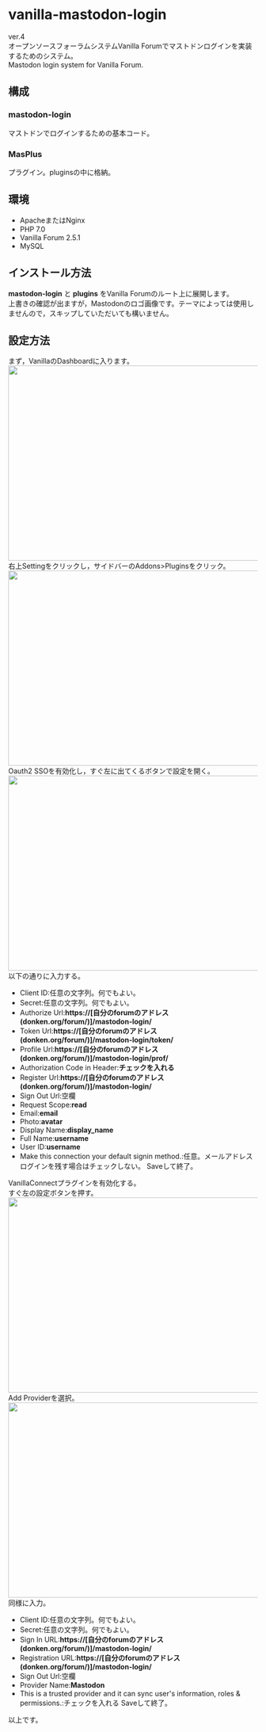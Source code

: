 # vanilla-mastodon-login

ver.4  
オープンソースフォーラムシステムVanilla Forumでマストドンログインを実装するためのシステム。  
Mastodon login system for Vanilla Forum.

## 構成

### mastodon-login
マストドンでログインするための基本コード。

### MasPlus
プラグイン。pluginsの中に格納。

## 環境
- ApacheまたはNginx
- PHP 7.0
- Vanilla Forum 2.5.1
- MySQL

## インストール方法
__mastodon-login__ と __plugins__ をVanilla Forumのルート上に展開します。  
上書きの確認が出ますが，Mastodonのロゴ画像です。テーマによっては使用しませんので，スキップしていただいても構いません。  

## 設定方法
まず，VanillaのDashboardに入ります。  
<img src="https://code.cutls.com/wp-content/uploads/2018/03/1-1024x576.png" alt="" width="700" height="394" class="alignnone size-large wp-image-552" />  
右上Settingをクリックし，サイドバーのAddons&gt;Pluginsをクリック。  
<img src="https://code.cutls.com/wp-content/uploads/2018/03/2-1024x576.png" alt="" width="700" height="394" class="alignnone size-large wp-image-550" />  
Oauth2 SSOを有効化し，すぐ左に出てくるボタンで設定を開く。
<img src="https://code.cutls.com/wp-content/uploads/2018/03/3-1024x576.png" alt="" width="700" height="394" class="alignnone size-large wp-image-551" />  
以下の通りに入力する。  
- Client ID:任意の文字列。何でもよい。
- Secret:任意の文字列。何でもよい。
- Authorize Url:**https://[自分のforumのアドレス(donken.org/forum/)]/mastodon-login/**
- Token Url:**https://[自分のforumのアドレス(donken.org/forum/)]/mastodon-login/token/**
- Profile Url:**https://[自分のforumのアドレス(donken.org/forum/)]/mastodon-login/prof/**
- Authorization Code in Header:**チェックを入れる**
- Register Url:**https://[自分のforumのアドレス(donken.org/forum/)]/mastodon-login/**
- Sign Out Url:空欄
- Request Scope:**read**
- Email:**email**
- Photo:**avatar**
- Display Name:**display_name**
- Full Name:**username**
- User ID:**username**
- Make this connection your default signin method.:任意。メールアドレスログインを残す場合はチェックしない。
Saveして終了。  
  
  
VanillaConnectプラグインを有効化する。  
すぐ左の設定ボタンを押す。    
<img src="https://code.cutls.com/wp-content/uploads/2018/03/4-1024x576.png" alt="" width="700" height="394" class="alignnone size-large wp-image-559" />  
Add Providerを選択。  
<img src="https://code.cutls.com/wp-content/uploads/2018/03/5-1024x576.png" alt="" width="700" height="394" class="alignnone size-large wp-image-560" />  
同様に入力。  
- Client ID:任意の文字列。何でもよい。
- Secret:任意の文字列。何でもよい。
- Sign In URL:**https://[自分のforumのアドレス(donken.org/forum/)]/mastodon-login/**
- Registration URL:**https://[自分のforumのアドレス(donken.org/forum/)]/mastodon-login/**
- Sign Out Url:空欄
- Provider Name:**Mastodon**
- This is a trusted provider and it can sync user's information, roles & permissions.:チェックを入れる
Saveして終了。  
  
  
以上です。
